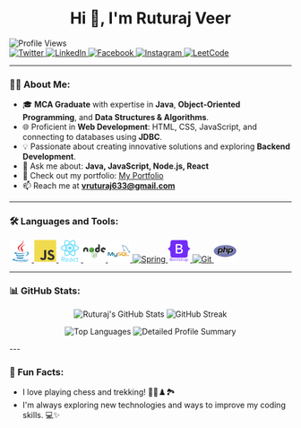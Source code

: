 <p align="center">
  <h1 align="center">Hi 👋, I'm Ruturaj Veer</h1>
  <img src="https://komarev.com/ghpvc/?username=ruturajveer143&label=Profile%20Views&color=ff69b4&style=for-the-badge" alt="Profile Views" />
  <br/>
  <a href="https://twitter.com/ruturaj_143_" target="_blank">
    <img src="https://img.shields.io/badge/Twitter-%231DA1F2.svg?&style=for-the-badge&logo=twitter&logoColor=white&border-radius=50%" alt="Twitter">
  </a>
  <a href="https://linkedin.com/in/ruturaj-veer-143veer" target="_blank">
    <img src="https://img.shields.io/badge/LinkedIn-%230077B5.svg?&style=for-the-badge&logo=linkedin&logoColor=white&border-radius=50%" alt="LinkedIn">
  </a>
  <a href="https://fb.com/ruturaj.veer.37" target="_blank">
    <img src="https://img.shields.io/badge/Facebook-%231877F2.svg?&style=for-the-badge&logo=facebook&logoColor=white&border-radius=50%" alt="Facebook">
  </a>
  <a href="https://instagram.com/ruturaj.143" target="_blank">
    <img src="https://img.shields.io/badge/Instagram-%23E4405F.svg?&style=for-the-badge&logo=instagram&logoColor=white&border-radius=50%" alt="Instagram">
  </a>
  <a href="https://www.leetcode.com/vruturaj633" target="_blank">
    <img src="https://img.shields.io/badge/LeetCode-%23FFA116.svg?&style=for-the-badge&logo=leetcode&logoColor=black&border-radius=50%" alt="LeetCode">
  </a>
</p>

---

### 👨‍💻 About Me:
- 🎓 **MCA Graduate** with expertise in **Java**, **Object-Oriented Programming**, and **Data Structures & Algorithms**.
- 🌐 Proficient in **Web Development**: HTML, CSS, JavaScript, and connecting to databases using **JDBC**.
- 💡 Passionate about creating innovative solutions and exploring **Backend Development**.
- 💬 Ask me about: **Java, JavaScript, Node.js, React**
- 🌟 Check out my portfolio: [My Portfolio](https://ruturajveer143.github.io/profile/)
- 📫 Reach me at **vruturaj633@gmail.com**

---

### 🛠️ Languages and Tools:
<p align="left">
  <a href="https://www.java.com" target="_blank">
    <img src="https://raw.githubusercontent.com/devicons/devicon/master/icons/java/java-original.svg" alt="Java" width="40" height="40"/>
  </a>
  <a href="https://developer.mozilla.org/en-US/docs/Web/JavaScript" target="_blank">
    <img src="https://raw.githubusercontent.com/devicons/devicon/master/icons/javascript/javascript-original.svg" alt="JavaScript" width="40" height="40"/>
  </a>
  <a href="https://reactjs.org/" target="_blank">
    <img src="https://raw.githubusercontent.com/devicons/devicon/master/icons/react/react-original-wordmark.svg" alt="React" width="40" height="40"/>
  </a>
  <a href="https://nodejs.org" target="_blank">
    <img src="https://raw.githubusercontent.com/devicons/devicon/master/icons/nodejs/nodejs-original-wordmark.svg" alt="Node.js" width="40" height="40"/>
  </a>
  <a href="https://www.mysql.com/" target="_blank">
    <img src="https://raw.githubusercontent.com/devicons/devicon/master/icons/mysql/mysql-original-wordmark.svg" alt="MySQL" width="40" height="40"/>
  </a>
  <a href="https://spring.io/" target="_blank">
    <img src="https://www.vectorlogo.zone/logos/springio/springio-icon.svg" alt="Spring" width="40" height="40"/>
  </a>
  <a href="https://getbootstrap.com" target="_blank">
    <img src="https://raw.githubusercontent.com/devicons/devicon/master/icons/bootstrap/bootstrap-plain-wordmark.svg" alt="Bootstrap" width="40" height="40"/>
  </a>
  <a href="https://git-scm.com/" target="_blank">
    <img src="https://www.vectorlogo.zone/logos/git-scm/git-scm-icon.svg" alt="Git" width="40" height="40"/>
  </a>
  <a href="https://www.php.net" target="_blank">
    <img src="https://raw.githubusercontent.com/devicons/devicon/master/icons/php/php-original.svg" alt="PHP" width="40" height="40"/>
  </a>
</p>

---
### 📊 GitHub Stats:
<p align="center">
  <img src="https://github-readme-stats.vercel.app/api?username=ruturajveer143&show_icons=true&locale=en&theme=radical" alt="Ruturaj's GitHub Stats" width="300" />
  <img src="https://github-readme-streak-stats.herokuapp.com/?user=ruturajveer143&theme=radical" alt="GitHub Streak" width="300" />
</p>

<p align="center">
  <img src="https://github-readme-stats.vercel.app/api/top-langs/?username=ruturajveer143&layout=compact&theme=radical" alt="Top Languages" width="300" />
  <img src="https://github-profile-summary-cards.vercel.app/api/cards/profile-details?username=ruturajveer143&theme=radical" alt="Detailed Profile Summary" width="300" />
</p>
---

### 🚀 Fun Facts:
- I love playing chess and trekking! 🕵️‍♂️♟️🏞️
- I'm always exploring new technologies and ways to improve my coding skills. 💻✨
